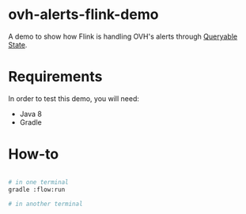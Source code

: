 # ovh-alerts-flink-demo
A demo to show how Flink is handling OVH's alerts through [Queryable State](https://ci.apache.org/projects/flink/flink-docs-stable/dev/stream/state/queryable_state.html).

# Requirements

In order to test this demo, you will need:

* Java 8
* Gradle

# How-to

```sh

# in one terminal
gradle :flow:run

# in another terminal


```